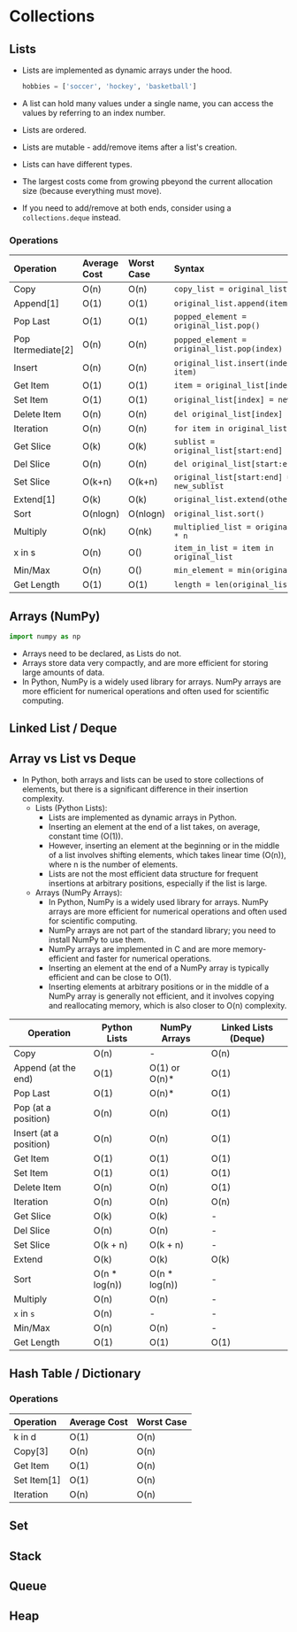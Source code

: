 # Collections

## Lists
* Lists are implemented as dynamic arrays under the hood.

	```python
	hobbies = ['soccer', 'hockey', 'basketball']
	```
* A list can hold many values under a single name, you can access the values by referring to an index number.
* Lists are ordered.
* Lists are mutable - add/remove items after a list's creation.
* Lists can have different types.
* The largest costs come from growing pbeyond the current allocation size (because everything must move).
* If you need to add/remove at both ends, consider using a `collections.deque` instead. 

### Operations
| Operation 			| Average Cost 	| Worst Case 	| Syntax 										|
| :---         			| :---    		| :---          | :---											|
| Copy			   		| O(n)			| O(n)  		| `copy_list = original_list.copy()`		 	|
| Append[1]         	| O(1)     		| O(1)  		| `original_list.append(item`	 				|
| Pop Last         		| O(1)      	| O(1) 			| `popped_element = original_list.pop()`		|
| Pop Itermediate[2]    | O(n)      	| O(n) 			| `popped_element = original_list.pop(index)`	|
| Insert         		| O(n)      	| O(n) 			| `original_list.insert(index, item)`		 	|
| Get Item         		| O(1)      	| O(1) 			| `item = original_list[index]`		 			|
| Set Item         		| O(1)      	| O(1) 			| `original_list[index] = new_item `		 	|
| Delete Item         	| O(n)      	| O(n) 			| `del original_list[index]`		 			|
| Iteration         	| O(n)      	| O(n) 			| `for item in original_list:`		 			|
| Get Slice        		| O(k)      	| O(k) 			| `sublist = original_list[start:end]`		 	|
| Del Slice         	| O(n)      	| O(n) 			| `del original_list[start:end]`		 		|
| Set Slice         	| O(k+n)      	| O(k+n) 		| `original_list[start:end] = new_sublist`		|
| Extend[1]         	| O(k)      	| O(k) 			| `original_list.extend(other_list)`		 	|
| Sort         			| O(nlogn)     	| O(nlogn) 		| `original_list.sort()`		 				|
| Multiply         		| O(nk)      	| O(nk) 		| `multiplied_list = original_list * n`		 	|
| x in s         		| O(n)      	| O() 			| `item_in_list = item in original_list`		|
| Min/Max         		| O(n)      	| O() 			| `min_element = min(original_list)`		 	|
| Get Length         	| O(1)      	| O(1) 			| `length = len(original_list)`		 	|

## Arrays (NumPy)
```python
import numpy as np
```
* Arrays need to be declared, as Lists do not.
* Arrays store data very compactly, and are more efficient for storing large amounts of data.
* In Python, NumPy is a widely used library for arrays. NumPy arrays are more efficient for numerical operations and often used for scientific computing.


## Linked List / Deque




## Array vs List vs Deque
* In Python, both arrays and lists can be used to store collections of elements, but there is a significant difference in their insertion complexity.
  * Lists (Python Lists):
    * Lists are implemented as dynamic arrays in Python.
    * Inserting an element at the end of a list takes, on average, constant time (O(1)).
    * However, inserting an element at the beginning or in the middle of a list involves shifting elements, which takes linear time (O(n)), where n is the number of elements.
    * Lists are not the most efficient data structure for frequent insertions at arbitrary positions, especially if the list is large.
  * Arrays (NumPy Arrays):  
    * In Python, NumPy is a widely used library for arrays. NumPy arrays are more efficient for numerical operations and often used for scientific computing.  
    * NumPy arrays are not part of the standard library; you need to install NumPy to use them.  
    * NumPy arrays are implemented in C and are more memory-efficient and faster for numerical operations.  
    * Inserting an element at the end of a NumPy array is typically efficient and can be close to O(1).  
    * Inserting elements at arbitrary positions or in the middle of a NumPy array is generally not efficient, and it involves copying and reallocating memory, which is also closer to O(n) complexity.

| Operation               | Python Lists  | NumPy Arrays  | Linked Lists (Deque) |
|-------------------------|---------------|---------------|-----------------------|
| Copy                    | O(n)          | -             | O(n)                   |
| Append (at the end)     | O(1)          | O(1) or O(n)* | O(1)                |
| Pop Last                | O(1)          | O(n)*         | O(1)                |
| Pop (at a position)     | O(n)          | O(n)          | O(1)                |
| Insert (at a position)  | O(n)          | O(n)          | O(1)                |
| Get Item                | O(1)          | O(1)          | O(1)                |
| Set Item                | O(1)          | O(1)          | O(1)                |
| Delete Item             | O(n)          | O(n)          | O(1)                |
| Iteration               | O(n)          | O(n)          | O(n)                |
| Get Slice               | O(k)          | O(k)          | -                |
| Del Slice               | O(n)          | O(n)          | -                |
| Set Slice               | O(k + n)      | O(k + n)      | -            |
| Extend                  | O(k)          | O(k)          | O(k)                |
| Sort                    | O(n * log(n)) | O(n * log(n)) | -                   |
| Multiply                | O(n)          | O(n)          | -                   |
| `x` in `s`              | O(n)          | -             | -                   |
| Min/Max                 | O(n)          | O(n)          | -                   |
| Get Length              | O(1)          | O(1)          | O(1)                |



## Hash Table / Dictionary

### Operations
| Operation 			| Average Cost 	| Worst Case 		|
| :---         			| :---    		| :---          	|
| k in d		   		| O(1)			| O(n)  			|
| Copy[3]         		| O(n)     		| O(n)  		   	|
| Get Item        		| O(1)      	| O(n) 				|
| Set Item[1]    		| O(1)      	| O(n) 				|
| Iteration        		| O(n)      	| O(n) 				|

## Set

## Stack

## Queue


## Heap


